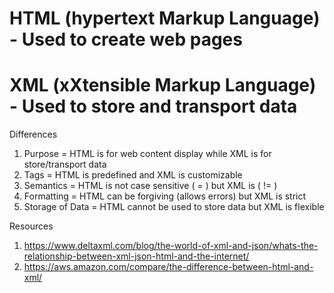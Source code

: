 # HTML (hypertext Markup Language) - Used to create web pages
# XML (xXtensible Markup Language) - Used to store and transport data

Differences
1. Purpose = HTML is for web content display while XML is for store/transport data
2. Tags = HTML is predefined and XML is customizable
3. Semantics = HTML is not case sensitive (<BODY> = <body>) but XML is (<BODY> != <body>)
4. Formatting = HTML can be forgiving (allows errors) but XML is strict
5. Storage of Data = HTML cannot be used to store data but XML is flexible

Resources
1. https://www.deltaxml.com/blog/the-world-of-xml-and-json/whats-the-relationship-between-xml-json-html-and-the-internet/
2. https://aws.amazon.com/compare/the-difference-between-html-and-xml/